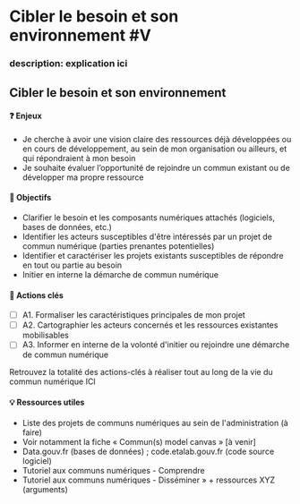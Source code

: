 # Cibler le besoin et son environnement \#V

### description: explication ici

## Cibler le besoin et son environnement

#### ❓ Enjeux

* Je cherche à avoir une vision claire des ressources déjà développées ou en cours de développement, au sein de mon organisation ou ailleurs, et qui répondraient à mon besoin
* Je souhaite évaluer l’opportunité de rejoindre un commun existant ou de développer ma propre ressource

#### 🎯 Objectifs

* Clarifier le besoin et les composants numériques attachés \(logiciels, bases de données, etc.\)
* Identifier les acteurs susceptibles d'être intéressés par un projet de commun numérique \(parties prenantes potentielles\)
* Identifier et caractériser les projets existants susceptibles de répondre en tout ou partie au besoin
* Initier en interne la démarche de commun numérique

#### 📑 Actions clés

* [ ] A1. Formaliser les caractéristiques principales de mon projet
* [ ] A2. Cartographier les acteurs concernés et les ressources existantes mobilisables
* [ ] A3. Informer en interne de la volonté d'initier ou rejoindre une démarche de commun numérique

Retrouvez la totalité des actions-clés à réaliser tout au long de la vie du commun numérique ICI

#### 💡 Ressources utiles

* Liste des projets de communs numériques au sein de l'administration \(à faire\)
* Voir notamment la fiche « Commun\(s\) model canvas » \[à venir\]
* Data.gouv.fr \(bases de données\) ; code.etalab.gouv.fr \(code source logiciel\)
* Tutoriel aux communs numériques - Comprendre
* Tutoriel aux communs numériques - Disséminer » + ressources XYZ \(arguments\)

